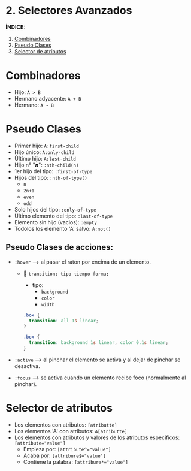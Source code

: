 # 2. Selectores Avanzados

**ÍNDICE:**

1. [Combinadores](#id1)
1. [Pseudo Clases](#id2)
1. [Selector de atributos](#id3)

# Combinadores <a name='id1'></a>

- Hijo: `A > B`
- Hermano adyacente: `A + B`
- Hermano: `A ~ B`

# Pseudo Clases <a name='id2'></a>

- Primer hijo: `A:first-child`
- Hijo único: `A:only-child`
- Último hijo: `A:last-child`
- Hijo nº "**_n_**": `:nth-child(n)`
- 1er hijo del tipo: `:first-of-type`
- Hijos del tipo: `:nth-of-type()`
  - `n`
  - `2n+1`
  - `even`
  - `odd`
- Solo hijos del tipo: `:only-of-type`
- Último elemento del tipo: `:last-of-type`
- Elemento sin hijo (vacios): `:empty`
- Todolos los elemento 'A' salvo: `A:not()`

## Pseudo Clases de acciones:

- `:hover` --> al pasar el raton por encima de un elemento.

  - 👀 `transition: tipo tiempo forma;`

    - tipo:
      - `background`
      - `color`
      - `width`

    ```css
    .box {
      transition: all 1s linear;
    }
    ```

    ```css
    .box {
      transition: background 1s linear, color 0.1s linear;
    }
    ```

- `:active` --> al pinchar el elemento se activa y al dejar de pinchar se desactiva.
- `:focus` --> se activa cuando un elemento recibe foco (normalmente al pinchar).

# Selector de atributos <a name='id3'></a>

- Los elementos con atributos: `[atributte]`
- Los elementos 'A' con atributos: `A[atributte]`
- Los elementos con atributos y valores de los atributos específicos: `[attribute="value"]`
  - Empieza por: `[attribute^="value"]`
  - Acaba por: `[attribure$="value"]`
  - Contiene la palabra: `[attribure*="value"]`
